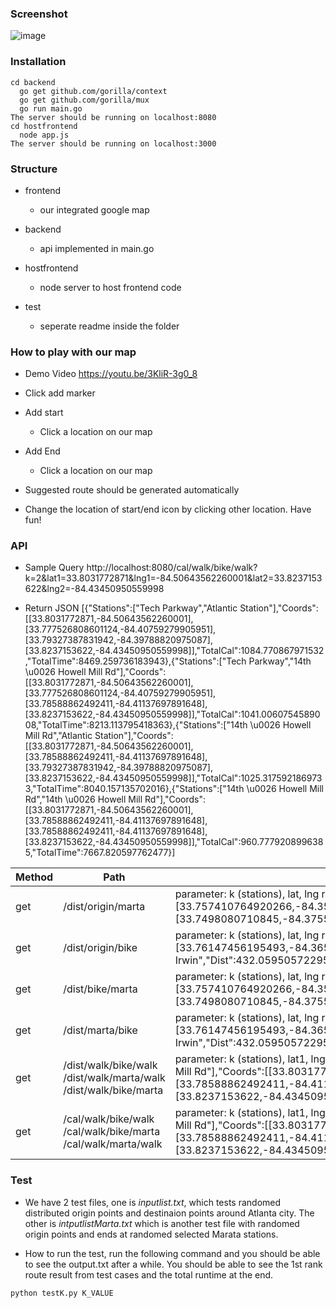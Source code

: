 ### Screenshot

![image](https://user-images.githubusercontent.com/29709822/56450353-7cb01400-62f3-11e9-9d2d-db03967ae3dd.png)

### Installation
```
cd backend
  go get github.com/gorilla/context
  go get github.com/gorilla/mux
  go run main.go
The server should be running on localhost:8080
cd hostfrontend
  node app.js
The server should be running on localhost:3000
```

### Structure

- frontend
  - our integrated google map

- backend
  - api implemented in main.go
  
- hostfrontend
  - node server to host frontend code

- test
  - seperate readme inside the folder

### How to play with our map
- Demo Video https://youtu.be/3KliR-3g0_8

- Click add marker
- Add start
  - Click a location on our map
- Add End
  - Click a location on our map

- Suggested route should be generated automatically
- Change the location of start/end icon by clicking other location. Have fun!


### API
- Sample Query
http://localhost:8080/cal/walk/bike/walk?k=2&lat1=33.8031772871&lng1=-84.50643562260001&lat2=33.8237153622&lng2=-84.43450950559998

- Return JSON
[{"Stations":["Tech Parkway","Atlantic Station"],"Coords":[[33.8031772871,-84.50643562260001],[33.777526808601124,-84.40759279905951],[33.79327387831942,-84.39788820975087],[33.8237153622,-84.43450950559998]],"TotalCal":1084.770867971532,"TotalTime":8469.259736183943},{"Stations":["Tech Parkway","14th \u0026 Howell Mill Rd"],"Coords":[[33.8031772871,-84.50643562260001],[33.777526808601124,-84.40759279905951],[33.78588862492411,-84.41137697891648],[33.8237153622,-84.43450950559998]],"TotalCal":1041.0060754589008,"TotalTime":8213.113795418363},{"Stations":["14th \u0026 Howell Mill Rd","Atlantic Station"],"Coords":[[33.8031772871,-84.50643562260001],[33.78588862492411,-84.41137697891648],[33.79327387831942,-84.39788820975087],[33.8237153622,-84.43450950559998]],"TotalCal":1025.3175921869733,"TotalTime":8040.157135702016},{"Stations":["14th \u0026 Howell Mill Rd","14th \u0026 Howell Mill Rd"],"Coords":[[33.8031772871,-84.50643562260001],[33.78588862492411,-84.41137697891648],[33.78588862492411,-84.41137697891648],[33.8237153622,-84.43450950559998]],"TotalCal":960.7779208996385,"TotalTime":7667.820597762477}]

| Method | Path | Description |
|------- | --------- | ------ |
| get | /dist/origin/marta | parameter: k (stations), lat, lng return [{"Name":"Inman Park-Reynoldstown","Dist":1282.4069476253053,"Coord":[33.757410764920266,-84.35275687836776]},{"Name":"King Memorial","Dist":1585.314178280163,"Coord":[33.7498080710845,-84.37554588614684]}]|
| get | /dist/origin/bike | parameter: k (stations), lat, lng return [{"Name":"Highland Ave - Freedom Trail Park","Dist":0,"Coord":[33.76147456195493,-84.36572268184585]},{"Name":"Eastside BeltLine \u0026 Irwin","Dist":432.05950572295995,"Coord":[33.75769038253729,-84.36468508386245]}]|
| get | /dist/bike/marta | parameter: k (stations), lat, lng return [{"Name":"Inman Park-Reynoldstown","Dist":1282.4069476253053,"Coord":[33.757410764920266,-84.35275687836776]},{"Name":"King Memorial","Dist":1585.314178280163,"Coord":[33.7498080710845,-84.37554588614684]}]]|
| get | /dist/marta/bike | parameter: k (stations), lat, lng return [{"Name":"Highland Ave - Freedom Trail Park","Dist":0,"Coord":[33.76147456195493,-84.36572268184585]},{"Name":"Eastside BeltLine \u0026 Irwin","Dist":432.05950572295995,"Coord":[33.75769038253729,-84.36468508386245]}]|
| get | /dist/walk/bike/walk /dist/walk/marta/walk /dist/walk/bike/marta | parameter: k (stations), lat1, lng1, lat2, lng2 return [{"Stations":["14th \u0026 Howell Mill Rd","14th \u0026 Howell Mill Rd"],"Coords":[[33.8031772871,-84.50643562260001],[33.78588862492411,-84.41137697891648],[33.78588862492411,-84.41137697891648],[33.8237153622,-84.43450950559998]],"TotalDist":13725.398869994833,"TotalTime":7667.820597762477}]|
| get | /cal/walk/bike/walk /cal/walk/bike/marta /cal/walk/marta/walk | parameter: k (stations), lat1, lng1, lat2, lng2 return [{"Stations":["14th \u0026 Howell Mill Rd","14th \u0026 Howell Mill Rd"],"Coords":[[33.8031772871,-84.50643562260001],[33.78588862492411,-84.41137697891648],[33.78588862492411,-84.41137697891648],[33.8237153622,-84.43450950559998]],"TotalCal":960.7779208996385,"TotalTime":7667.820597762477}]|

### Test
- We have 2 test files, one is _inputlist.txt_, which tests randomed distributed origin points and destinaion points around Atlanta city. The other is _intputlistMarta.txt_ which is another test file with randomed origin points and ends at randomed selected Marata stations. 

- How to run the test, run the following command and you should be able to see the output.txt after a while. You should be able to see the 1st rank route result from test cases and the total runtime at the end.
```
python testK.py K_VALUE
```




